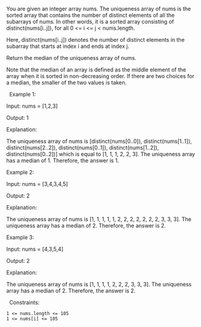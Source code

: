 You are given an integer array nums. The uniqueness array of nums is the sorted array that contains the number of distinct elements of all the subarrays of nums. In other words, it is a sorted array consisting of distinct(nums[i..j]), for all 0 <= i <= j < nums.length.

Here, distinct(nums[i..j]) denotes the number of distinct elements in the subarray that starts at index i and ends at index j.

Return the median of the uniqueness array of nums.

Note that the median of an array is defined as the middle element of the array when it is sorted in non-decreasing order. If there are two choices for a median, the smaller of the two values is taken.

 
Example 1:


Input: nums = [1,2,3]

Output: 1

Explanation:

The uniqueness array of nums is [distinct(nums[0..0]), distinct(nums[1..1]), distinct(nums[2..2]), distinct(nums[0..1]), distinct(nums[1..2]), distinct(nums[0..2])] which is equal to [1, 1, 1, 2, 2, 3]. The uniqueness array has a median of 1. Therefore, the answer is 1.


Example 2:


Input: nums = [3,4,3,4,5]

Output: 2

Explanation:

The uniqueness array of nums is [1, 1, 1, 1, 1, 2, 2, 2, 2, 2, 2, 2, 3, 3, 3]. The uniqueness array has a median of 2. Therefore, the answer is 2.


Example 3:


Input: nums = [4,3,5,4]

Output: 2

Explanation:

The uniqueness array of nums is [1, 1, 1, 1, 2, 2, 2, 3, 3, 3]. The uniqueness array has a median of 2. Therefore, the answer is 2.


 
Constraints:


	1 <= nums.length <= 105
	1 <= nums[i] <= 105

